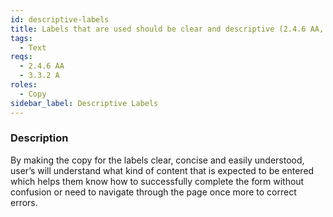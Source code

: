 ```yaml
---
id: descriptive-labels
title: Labels that are used should be clear and descriptive (2.4.6 AA, 3.3.2 A).
tags:
  - Text
reqs:
  - 2.4.6 AA
  - 3.3.2 A
roles:
  - Copy
sidebar_label: Descriptive Labels
---
```


### Description

By making the copy for the labels clear, concise and easily understood, user’s will understand what kind of content that is expected to be entered which helps them know how to successfully complete the form without confusion or need to navigate through the page once more to correct errors.
